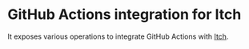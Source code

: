 # GitHub Actions integration for Itch

It exposes various operations to integrate GitHub Actions with [Itch](https://itch.io/). 
